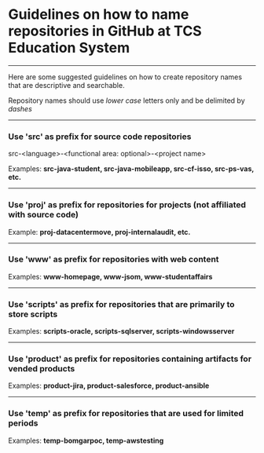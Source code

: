 # Guidelines on how to name repositories in GitHub at TCS Education System

***
Here are some suggested guidelines on how to create repository names that are descriptive and searchable. 

Repository names should use *lower case* letters only and be delimited by *dashes*

***
### Use 'src' as prefix for source code repositories

src-&lt;language>-&lt;functional area: optional>-&lt;project name>

Examples: **src-java-student, src-java-mobileapp, src-cf-isso, src-ps-vas, etc.**

***
### Use 'proj' as prefix for repositories for projects (not affiliated with source code)
Example: **proj-datacentermove, proj-internalaudit, etc.**

***
### Use 'www' as prefix for repositories with web content
Examples: **www-homepage, www-jsom, www-studentaffairs**

***
### Use 'scripts' as prefix for repositories that are primarily to store scripts
Examples: **scripts-oracle, scripts-sqlserver, scripts-windowsserver** 

***
### Use 'product' as prefix for repositories containing artifacts for vended products
Examples: **product-jira, product-salesforce, product-ansible**

***
### Use 'temp' as prefix for repositories that are used for limited periods
Examples: **temp-bomgarpoc, temp-awstesting**
